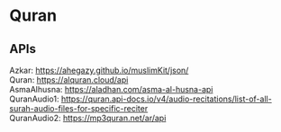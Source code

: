 # Quran

## APIs

Azkar: https://ahegazy.github.io/muslimKit/json/ <br />
Quran: https://alquran.cloud/api <br />
AsmaAlhusna: https://aladhan.com/asma-al-husna-api <br />
QuranAudio1: https://quran.api-docs.io/v4/audio-recitations/list-of-all-surah-audio-files-for-specific-reciter <br />
QuranAudio2: https://mp3quran.net/ar/api <br />